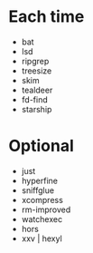 # Each time
- bat
- lsd
- ripgrep
- treesize
- skim
- tealdeer
- fd-find
- starship

# Optional
- just
- hyperfine
- sniffglue
- xcompress
- rm-improved
- watchexec
- hors
- xxv | hexyl
